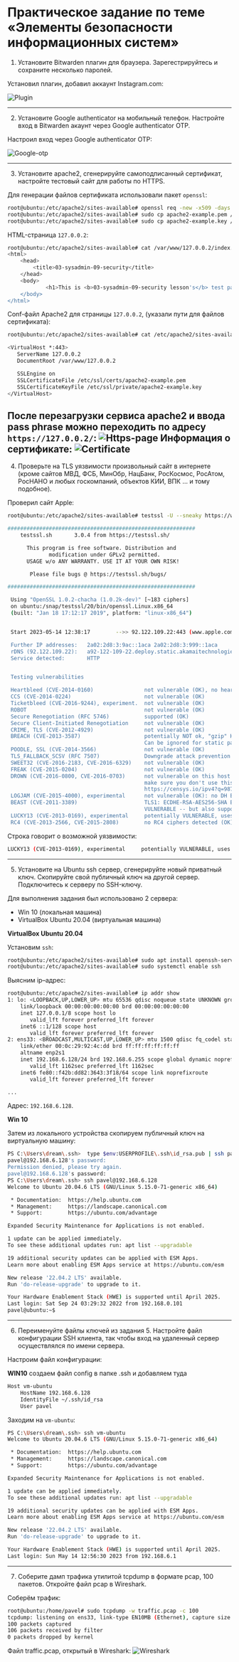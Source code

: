 # Практическое задание по теме «Элементы безопасности информационных систем»

1. Установите Bitwarden плагин для браузера. Зарегестрируйтесь и сохраните несколько паролей.

Установил плагин, добавил аккаунт Instagram.com:

![Plugin](img1.png)

---
2. Установите Google authenticator на мобильный телефон. Настройте вход в Bitwarden акаунт через Google authenticator OTP.

Настроил вход через Google authenticator OTP:

![Google-otp](img2.png)

---

3. Установите apache2, сгенерируйте самоподписанный сертификат, настройте тестовый сайт для работы по HTTPS.

Для генерации файлов сертификата использовали пакет `openssl`: 

```bash
root@ubuntu:/etc/apache2/sites-available# openssl req -new -x509 -days 30 -keyout apache2-example.key -out sapache2-example.pem
root@ubuntu:/etc/apache2/sites-available# sudo cp apache2-example.pem /etc/ssl/certs/
root@ubuntu:/etc/apache2/sites-available# sudo cp apache2-example.key /etc/ssl/private/
```
HTML-страница `127.0.0.2`:
```bash
root@ubuntu:/etc/apache2/sites-available# cat /var/www/127.0.0.2/index.html 
<html>
	<head>
		<title>03-sysadmin-09-security</title>
	</head>
	<body>
          	<h1>This is <b>03-sysadmin-09-security lesson's</b> test page</h1>
	</body>
</html>
```
Conf-файл Apache2 для страницы `127.0.0.2`, (указали пути для файлов сертификата):

```bash
root@ubuntu:/etc/apache2/sites-available# cat /etc/apache2/sites-available/127.0.0.2.conf

<VirtualHost *:443>
   ServerName 127.0.0.2
   DocumentRoot /var/www/127.0.0.2

   SSLEngine on
   SSLCertificateFile /etc/ssl/certs/apache2-example.pem
   SSLCertificateKeyFile /etc/ssl/private/apache2-example.key
</VirtualHost>
```
После перезагрузки сервиса apache2 и ввода pass phrase можно переходить по адресу `https://127.0.0.2/`: 
![Https-page](https.png)
Информация о сертификате:
![Certificate](cert.png)
---
4. Проверьте на TLS уязвимости произвольный сайт в интернете (кроме сайтов МВД, ФСБ, МинОбр, НацБанк, РосКосмос, РосАтом, РосНАНО и любых госкомпаний, объектов КИИ, ВПК ... и тому подобное).

Проверил сайт Apple:
```bash
root@ubuntu:/etc/apache2/sites-available# testssl -U --sneaky https://www.apple.com/

###########################################################
    testssl.sh       3.0.4 from https://testssl.sh/

      This program is free software. Distribution and
             modification under GPLv2 permitted.
      USAGE w/o ANY WARRANTY. USE IT AT YOUR OWN RISK!

       Please file bugs @ https://testssl.sh/bugs/

###########################################################

 Using "OpenSSL 1.0.2-chacha (1.0.2k-dev)" [~183 ciphers]
 on ubuntu:/snap/testssl/20/bin/openssl.Linux.x86_64
 (built: "Jan 18 17:12:17 2019", platform: "linux-x86_64")


 Start 2023-05-14 12:38:17        -->> 92.122.109.22:443 (www.apple.com) <<--

 Further IP addresses:   2a02:2d8:3:9ac::1aca 2a02:2d8:3:999::1aca 
 rDNS (92.122.109.22):   a92-122-109-22.deploy.static.akamaitechnologies.com.
 Service detected:       HTTP


 Testing vulnerabilities 

 Heartbleed (CVE-2014-0160)                not vulnerable (OK), no heartbeat extension
 CCS (CVE-2014-0224)                       not vulnerable (OK)
 Ticketbleed (CVE-2016-9244), experiment.  not vulnerable (OK)
 ROBOT                                     not vulnerable (OK)
 Secure Renegotiation (RFC 5746)           supported (OK)
 Secure Client-Initiated Renegotiation     not vulnerable (OK)
 CRIME, TLS (CVE-2012-4929)                not vulnerable (OK)
 BREACH (CVE-2013-3587)                    potentially NOT ok, "gzip" HTTP compression detected. - only supplied "/" tested
                                           Can be ignored for static pages or if no secrets in the page
 POODLE, SSL (CVE-2014-3566)               not vulnerable (OK)
 TLS_FALLBACK_SCSV (RFC 7507)              Downgrade attack prevention supported (OK)
 SWEET32 (CVE-2016-2183, CVE-2016-6329)    not vulnerable (OK)
 FREAK (CVE-2015-0204)                     not vulnerable (OK)
 DROWN (CVE-2016-0800, CVE-2016-0703)      not vulnerable on this host and port (OK)
                                           make sure you don't use this certificate elsewhere with SSLv2 enabled services
                                           https://censys.io/ipv4?q=9875BB8EE57179BF042F3C94E6F178D141EE4DD15BDE078B1EC026ED2DAE6FF2 could help you to find out
 LOGJAM (CVE-2015-4000), experimental      not vulnerable (OK): no DH EXPORT ciphers, no DH key detected with <= TLS 1.2
 BEAST (CVE-2011-3389)                     TLS1: ECDHE-RSA-AES256-SHA ECDHE-RSA-AES128-SHA AES256-SHA AES128-SHA 
                                           VULNERABLE -- but also supports higher protocols  TLSv1.1 TLSv1.2 (likely mitigated)
 LUCKY13 (CVE-2013-0169), experimental     potentially VULNERABLE, uses cipher block chaining (CBC) ciphers with TLS. Check patches
 RC4 (CVE-2013-2566, CVE-2015-2808)        no RC4 ciphers detected (OK)
```
Строка говорит о возможной уязвимости:
```bash
LUCKY13 (CVE-2013-0169), experimental     potentially VULNERABLE, uses cipher block chaining (CBC) ciphers with TLS. Check patches
```
---
5. Установите на Ubuntu ssh сервер, сгенерируйте новый приватный ключ. Скопируйте свой публичный ключ на другой сервер. Подключитесь к серверу по SSH-ключу.

Для выполнения задания был использовано 2 сервера:
- Win 10 (локальная машина)
- VirtualBox Ubuntu 20.04 (виртуальная машина)

**VirtualBox Ubuntu 20.04**

Установим `ssh`:

```bash
root@ubuntu:/etc/apache2/sites-available# sudo apt install openssh-server
root@ubuntu:/etc/apache2/sites-available# sudo systemctl enable ssh
```

Выясним ip–адрес:

```bash
root@ubuntu:/etc/apache2/sites-available# ip addr show
1: lo: <LOOPBACK,UP,LOWER_UP> mtu 65536 qdisc noqueue state UNKNOWN group default qlen 1000
    link/loopback 00:00:00:00:00:00 brd 00:00:00:00:00:00
    inet 127.0.0.1/8 scope host lo
       valid_lft forever preferred_lft forever
    inet6 ::1/128 scope host 
       valid_lft forever preferred_lft forever
2: ens33: <BROADCAST,MULTICAST,UP,LOWER_UP> mtu 1500 qdisc fq_codel state UP group default qlen 1000
    link/ether 00:0c:29:92:4c:dd brd ff:ff:ff:ff:ff:ff
    altname enp2s1
    inet 192.168.6.128/24 brd 192.168.6.255 scope global dynamic noprefixroute ens33
       valid_lft 1162sec preferred_lft 1162sec
    inet6 fe80::f42b:dd82:3643:3f18/64 scope link noprefixroute 
       valid_lft forever preferred_lft forever

...
```

Адрес: `192.168.6.128`.

**Win 10**

Затем из локального устройства скопируем публичный ключ на виртуальную машину:

```bash
PS C:\Users\dream\.ssh>  type $env:USERPROFILE\.ssh\id_rsa.pub | ssh pavel@192.168.6.128 "cat >> .ssh/authorized_keys"
pavel@192.168.6.128's password:
Permission denied, please try again.
pavel@192.168.6.128's password:
PS C:\Users\dream\.ssh> ssh pavel@192.168.6.128
Welcome to Ubuntu 20.04.6 LTS (GNU/Linux 5.15.0-71-generic x86_64)

 * Documentation:  https://help.ubuntu.com
 * Management:     https://landscape.canonical.com
 * Support:        https://ubuntu.com/advantage

Expanded Security Maintenance for Applications is not enabled.

1 update can be applied immediately.
To see these additional updates run: apt list --upgradable

19 additional security updates can be applied with ESM Apps.
Learn more about enabling ESM Apps service at https://ubuntu.com/esm

New release '22.04.2 LTS' available.
Run 'do-release-upgrade' to upgrade to it.

Your Hardware Enablement Stack (HWE) is supported until April 2025.
Last login: Sat Sep 24 03:29:32 2022 from 192.168.0.101
pavel@ubuntu:~$
```
---
6. Переименуйте файлы ключей из задания 5. Настройте файл конфигурации SSH клиента, так чтобы вход на удаленный сервер осуществлялся по имени сервера.

Настроим файл конфигурации:

**WIN10**
создаем файл config в папке .ssh и добавляем туда
```bash
Host vm-ubuntu
	HostName 192.168.6.128
	IdentityFile ~/.ssh/id_rsa
	User pavel
```

Заходим на `vm-ubuntu`:

```bash
PS C:\Users\dream\.ssh> ssh vm-ubuntu
Welcome to Ubuntu 20.04.6 LTS (GNU/Linux 5.15.0-71-generic x86_64)

 * Documentation:  https://help.ubuntu.com
 * Management:     https://landscape.canonical.com
 * Support:        https://ubuntu.com/advantage

Expanded Security Maintenance for Applications is not enabled.

1 update can be applied immediately.
To see these additional updates run: apt list --upgradable

19 additional security updates can be applied with ESM Apps.
Learn more about enabling ESM Apps service at https://ubuntu.com/esm

New release '22.04.2 LTS' available.
Run 'do-release-upgrade' to upgrade to it.

Your Hardware Enablement Stack (HWE) is supported until April 2025.
Last login: Sun May 14 12:56:30 2023 from 192.168.6.1
```
---
7. Соберите дамп трафика утилитой tcpdump в формате pcap, 100 пакетов. Откройте файл pcap в Wireshark.

Соберём трафик:
```bash
root@ubuntu:/home/pavel# sudo tcpdump -w traffic.pcap -c 100
tcpdump: listening on ens33, link-type EN10MB (Ethernet), capture size 262144 bytes
100 packets captured
106 packets received by filter
0 packets dropped by kernel
```
Файл traffic.pcap, открытый в Wireshark:
![Wireshark](wireshark.png)